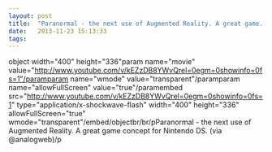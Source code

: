 ```yaml
---
layout: post
title:  "Paranormal - the next use of Augmented Reality. A great game..."
date:   2013-11-23 15:13:33
tags:   
---
```


object width="400" height="336"param name="movie" value="http://www.youtube.com/v/kEZzDB8YWvQrel=0egm=0showinfo=0fs=1"/paramparam name="wmode" value="transparent"/paramparam name="allowFullScreen" value="true"/paramembed src="http://www.youtube.com/v/kEZzDB8YWvQrel=0egm=0showinfo=0fs=1" type="application/x-shockwave-flash" width="400" height="336" allowFullScreen="true" wmode="transparent"/embed/objectbr/br/pParanormal - the next use of Augmented Reality. A great game concept for Nintendo DS. (via @analogweb)/p
